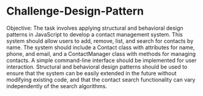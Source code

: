 # Challenge-Design-Pattern
 Objective: The task involves applying structural and behavioral design patterns in JavaScript to develop a contact management system. This system should allow users to add, remove, list, and search for contacts by name. The system should include a Contact class with attributes for name, phone, and email, and a ContactManager class with methods for managing contacts. A simple command-line interface should be implemented for user interaction. Structural and behavioral design patterns should be used to ensure that the system can be easily extended in the future without modifying existing code, and that the contact search functionality can vary independently of the search algorithms.

